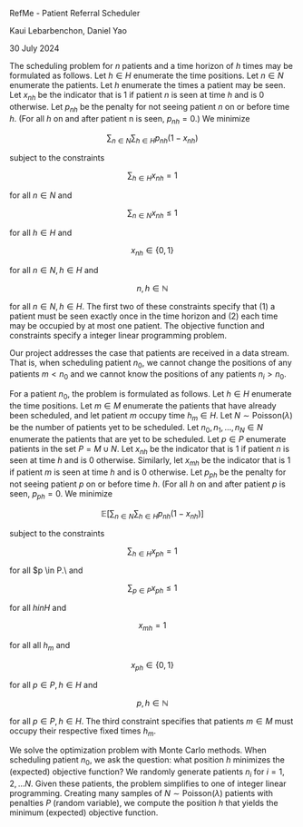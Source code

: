 RefMe - Patient Referral Scheduler

Kaui Lebarbenchon, Daniel Yao

30 July 2024

The scheduling problem for $n$ patients and a time horizon of $h$ times may be formulated as follows. Let $h \in H$ enumerate the time positions. Let $n \in N$ enumerate the patients. Let $h$ enumerate the times a patient may be seen. Let $x_{nh}$ be the indicator that is $1$ if patient $n$ is seen at time $h$ and is $0$ otherwise. Let $p_{nh}$ be the penalty for not seeing patient $n$ on or before time $h$. (For all $h$ on and after patient n is seen, $p_{nh} = 0$.) We minimize 

$$\sum_{n \in N}\sum_{h \in H}p_{nh}(1 - x_{nh})$$

subject to the constraints

$$\sum_{h \in H}x_{nh} = 1$$

for all $n \in N$ and 

$$\sum_{n \in N}x_{nh} \leq 1$$

for all $h \in H$ and 

$$x_{nh} \in \{ 0, 1 \}$$

for all $n \in N, h \in H$ and 

$$n, h \in \mathbb{N}$$

for all $n \in N, h \in H$. The first two of these constraints specify that (1) a patient must be seen exactly once in the time horizon and (2) each time may be occupied by at most one patient. The objective function and constraints specify a integer linear programming problem.

Our project addresses the case that patients are received in a data stream. That is, when scheduling patient $n_{0}$, we cannot change the positions of any patients $m < n_{0}$ and we cannot know the positions of any patients $n_{i} > n_{0}$. 

For a patient $n_{0}$, the problem is formulated as follows. Let $h \in H$ enumerate the time positions. Let $m \in M$ enumerate the patients that have already been scheduled, and let patient $m$ occupy time $h_{m} \in H$. Let $N \sim \text{Poisson}(\lambda)$ be the number of patients yet to be scheduled. Let $n_{0}, n_{1}, ..., n_{N} \in N$ enumerate the patients that are yet to be scheduled. Let $p \in P$ enumerate patients in the set $P = M \cup N$. Let $x_{nh}$ be the indicator that is $1$ if patient $n$ is seen at time $h$ and is $0$ otherwise. Similarly, let $x_{mh}$ be the indicator that is $1$ if patient $m$ is seen at time $h$ and is $0$ otherwise. Let $p_{ph}$ be the penalty for not seeing patient $p$ on or before time $h$. (For all $h$ on and after patient $p$ is seen, $p_{ph} = 0$. We minimize 

$$\mathbb{E}\left[ \sum_{n \in N}\sum_{h \in H}p_{nh}(1 - x_{nh}) \right]$$

subject to the constraints

$$\sum_{h \in H}x_{ph} = 1$$

for all $p \in P.\ and 

$$\sum_{p \in P}x_{ph} \leq 1$$

for all $h in H$ and 

$$x_{mh} = 1$$

for all all $h_{m}$ and 

$$x_{ph} \in \{ 0, 1 \}$$

for all $p \in P, h \in H$ and 

$$p, h \in \mathbb{N}$$

for all $p \in P, h \in H$. The third constraint specifies that patients $m \in M$ must occupy their respective fixed times $h_{m}$.

We solve the optimization problem with Monte Carlo methods. When scheduling patient $n_{0}$, we ask the question: what position $h$ minimizes the (expected) objective function? We randomly generate patients $n_{i}$ for $i = 1, 2, ... N$. Given these patients, the problem simplifies to one of integer linear programming. Creating many samples of $N \sim \text{Poisson}(\lambda)$ patients with penalties $P$ (random variable), we compute the position $h$ that yields the minimum (expected) objective function.
